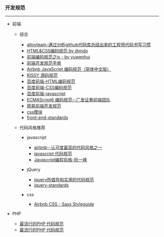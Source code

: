 ### 开发规范

---

- 前端

  - 综合
  
      - [alloyteam-通过分析github代码库总结出来的工程师代码书写习惯](http://alloyteam.github.io/CodeGuide/)
      - [ HTML&CSS编码规范 by @mdo](http://codeguide.bootcss.com/)
      - [前端编码规范之js - by yuwenhui](http://yuwenhui.github.io/)
      - [前端开发规范手册](http://zhibimo.com/read/Ashu/front-end-style-guide/)
      - [Airbnb JavaScript 编码规范（简体中文版）](https://github.com/yuche/javascript#table-of-contents)
      - [ KISSY 源码规范](http://docs.kissyui.com/1.4/docs/html/tutorials/style-guide/kissy-source-style.html)
      - [百度前端-HTML编码规范](https://github.com/ecomfe/spec/blob/master/html-style-guide.md)
      - [百度前端-CSS编码规范](https://github.com/ecomfe/spec/blob/master/css-style-guide.md)
      - [百度前端-javascript](https://github.com/ecomfe/spec)
      - [ECMAScript6 编码规范--广发证券前端团队](https://github.com/gf-rd/es6-coding-style)
      - [网易前端开发规范](http://nec.netease.com/standard)
      - [css模块](http://www.75team.com/archives/1049)
      - [front-end-standards](http://front-end-standards.com/)

  - 代码风格推荐
    
      - javascript
        
        - [airbnb--认可度最高的代码风格之一](https://github.com/airbnb/javascript)
        - [javascript 代码规范](https://segmentfault.com/a/1190000006835021)
        - [Javascript编程风格-阮一峰](http://www.ruanyifeng.com/blog/2012/04/javascript_programming_style.html)
      
      - jQuery
      
        - [jquery所倡导和实用的代码规范](http://contribute.jquery.org/style-guide/js/)
        - [jquery-standards](http://lab.abhinayrathore.com/jquery-standards/)
      
      - css
      
        - [Airbnb CSS - Sass Styleguide](https://github.com/airbnb/css)

- PHP

  - [最流行的PHP 代码规范](https://segmentfault.com/a/1190000000443795)
  - [最流行的PHP 代码规范](https://github.com/hfcorriez/fig-standards/blob/zh_CN/%E6%8E%A5%E5%8F%97/PSR-2-coding-style-guide.md)
